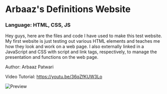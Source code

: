 # Arbaaz's Definitions Website 
### Language: HTML, CSS, JS

Hey guys, here are the files and code I have used to make this test website. My first website is just testing out various HTML elements and teaches me how they look and work on a web page. I also externally linked in a JavaScript and CSS with script and link tags, respectively, to manage the presentation and functions on the web page. 

Author: Arbaaz Patwari

Video Tutorial: https://youtu.be/36qZfKUW3Lo

![Preview](https://github.com/ArbaazPatwari/Web-Development/blob/main/First%20Website/thumbnail.png)
